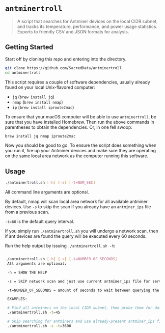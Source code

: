 # `antminertroll`
> A script that searches for Antminer devices on the local CIDR subnet,
> and tracks its temperature, performance, and power usage statistics.
> Exports to friendly CSV and JSON formats for analysis.

## Getting Started
Start off by cloning this repo and entering into the directory.

```sh
git clone https://github.com/SacredData/antminertroll
cd antminertroll
```

This script requires a couple of software dependencies, usually already
found on your local Unix-flavored computer:

- `jq` (`brew install jq`)
- `nmap` (`brew install nmap`)
- `ip` (`brew install iproute2mac`)

To ensure that your macOS computer will be able to use `antminertroll`, be
sure that you have installed Homebrew. Then run the above commands in
parentheses to obtain the dependencies. Or, in one fell swoop:

```sh
brew install jq nmap iproute2mac
```

Now you should be good to go. To ensure the script does something when you
run it, fire up your Antminer devices and make sure they are operating on
the same local area network as the computer running this software.

## Usage

```sh
./antminertroll.sh [-h] [-s] [-t=NUM_SEC]
```

All command line arguments are optional.

By default, nmap will scan local area network for all available antminer
devices. Use `-s` to skip the scan if you already have an `antminer_ips`
file from a previous scan.

`-t=60` is the default query interval.

If you simply run `./antminertroll.sh` you will undergo a network scan,
then if ant devices are found the query will be executed every 60 seconds.

Run the help output by issuing `./antminertroll.sh -h`:


```sh

./antminertroll.sh [-h] [-s] [-t=NUMBER_OF_SECONDS]
 All arguments are optional:

 -h = SHOW THE HELP

 -s = SKIP network scan and just use current antminer_ips file for servers list

 -t=NUMBER_OF_SECONDS = amount of seconds to wait between querying the antminers

 EXAMPLES:

 # Find all antminers on the local CIDR subnet, then probe them for data every 45 seconds
 ./antminertroll.sh -t=45

 # Skip searching for antminers and use already-present antminer_ips file. Scan once per hour.
 ./antminertroll.sh -s -t=3600 
```
